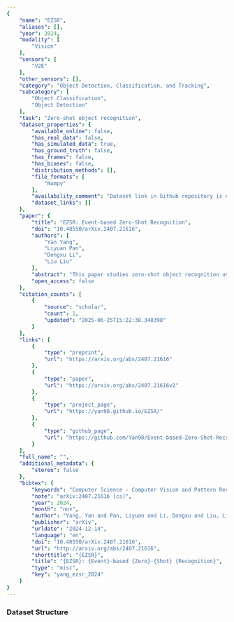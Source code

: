 ```yaml
---
{
    "name": "EZSR",
    "aliases": [],
    "year": 2024,
    "modality": [
        "Vision"
    ],
    "sensors": [
        "V2E"
    ],
    "other_sensors": [],
    "category": "Object Detection, Classification, and Tracking",
    "subcategory": [
        "Object Classification",
        "Object Detection"
    ],
    "task": "Zero-shot object recognition",
    "dataset_properties": {
        "available_online": false,
        "has_real_data": false,
        "has_simulated_data": true,
        "has_ground_truth": false,
        "has_frames": false,
        "has_biases": false,
        "distribution_methods": [],
        "file_formats": [
            "Numpy"
        ],
        "availability_comment": "Dataset link in Github repository is not yet active.",
        "dataset_links": []
    },
    "paper": {
        "title": "EZSR: Event-based Zero-Shot Recognition",
        "doi": "10.48550/arXiv.2407.21616",
        "authors": [
            "Yan Yang",
            "Liyuan Pan",
            "Dongxu Li",
            "Liu Liu"
        ],
        "abstract": "This paper studies zero-shot object recognition using event camera data. Guided by CLIP, which is pre-trained on RGB images, existing approaches achieve zero-shot object recognition by optimizing embedding similarities between event data and RGB images respectively encoded by an event encoder and the CLIP image encoder. Alternatively, several methods learn RGB frame reconstructions from event data for the CLIP image encoder. However, they often result in suboptimal zero-shot performance.   This study develops an event encoder without relying on additional reconstruction networks. We theoretically analyze the performance bottlenecks of previous approaches: the embedding optimization objectives are prone to suffer from the spatial sparsity of event data, causing semantic misalignments between the learned event embedding space and the CLIP text embedding space. To mitigate the issue, we explore a scalar-wise modulation strategy. Furthermore, to scale up the number of events and RGB data pairs for training, we also study a pipeline for synthesizing event data from static RGB images in mass.   Experimentally, we demonstrate an attractive scaling property in the number of parameters and synthesized data. We achieve superior zero-shot object recognition performance on extensive standard benchmark datasets, even compared with past supervised learning approaches. For example, our model with a ViT/B-16 backbone achieves 47.84% zero-shot accuracy on the N-ImageNet dataset.",
        "open_access": false
    },
    "citation_counts": [
        {
            "source": "scholar",
            "count": 1,
            "updated": "2025-06-25T15:22:38.348398"
        }
    ],
    "links": [
        {
            "type": "preprint",
            "url": "https://arxiv.org/abs/2407.21616"
        },
        {
            "type": "paper",
            "url": "https://arxiv.org/abs/2407.21616v2"
        },
        {
            "type": "project_page",
            "url": "https://yan98.github.io/EZSR/"
        },
        {
            "type": "github_page",
            "url": "https://github.com/Yan98/Event-based-Zero-Shot-Recognition"
        }
    ],
    "full_name": "",
    "additional_metadata": {
        "stereo": false
    },
    "bibtex": {
        "keywords": "Computer Science - Computer Vision and Pattern Recognition",
        "note": "arXiv:2407.21616 [cs]",
        "year": 2024,
        "month": "nov",
        "author": "Yang, Yan and Pan, Liyuan and Li, Dongxu and Liu, Liu",
        "publisher": "arXiv",
        "urldate": "2024-12-14",
        "language": "en",
        "doi": "10.48550/arXiv.2407.21616",
        "url": "http://arxiv.org/abs/2407.21616",
        "shorttitle": "{EZSR}",
        "title": "{EZSR}: {Event}-based {Zero}-{Shot} {Recognition}",
        "type": "misc",
        "key": "yang_ezsr_2024"
    }
}
---
```


### Dataset Structure
